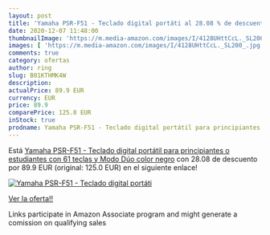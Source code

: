 ```yaml
---
layout: post
title: 'Yamaha PSR-F51 - Teclado digital portáti al 28.08 % de descuento'
date: 2020-12-07 11:48:00
thumbnailImage: 'https://m.media-amazon.com/images/I/4128UHttCcL._SL200_.jpg'
images: [ 'https://m.media-amazon.com/images/I/4128UHttCcL._SL200_.jpg' ]
comments: true
category: ofertas
author: ring
slug: B01KTHMK4W
description:
actualPrice: 89.9 EUR
currency: EUR
price: 89.9
comparePrice: 125.0 EUR
inStock: true
prodname: Yamaha PSR-F51 - Teclado digital portátil para principiantes o estudiantes con 61 teclas y Modo Dúo  color negro
---
```


Está [Yamaha PSR-F51 - Teclado digital portátil para principiantes o estudiantes con 61 teclas y Modo Dúo  color negro](https://www.amazon.es/dp/B01KTHMK4W/?tag=tolees-21) con 28.08 de descuento por 89.9 EUR (original: 125.0 EUR) en el siguiente enlace!

[![Yamaha PSR-F51 - Teclado digital portáti](https://m.media-amazon.com/images/I/4128UHttCcL._SL200_.jpg)](https://www.amazon.es/dp/B01KTHMK4W/?tag=tolees-21)

[Ver la oferta!!](https://www.amazon.es/dp/B01KTHMK4W/?tag=tolees-21)

Links participate in Amazon Associate program and might generate a comission on qualifying sales



